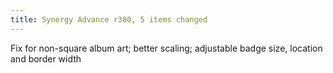 ```yaml
---
title: Synergy Advance r380, 5 items changed
---
```


Fix for non-square album art; better scaling; adjustable badge size, location and border width
